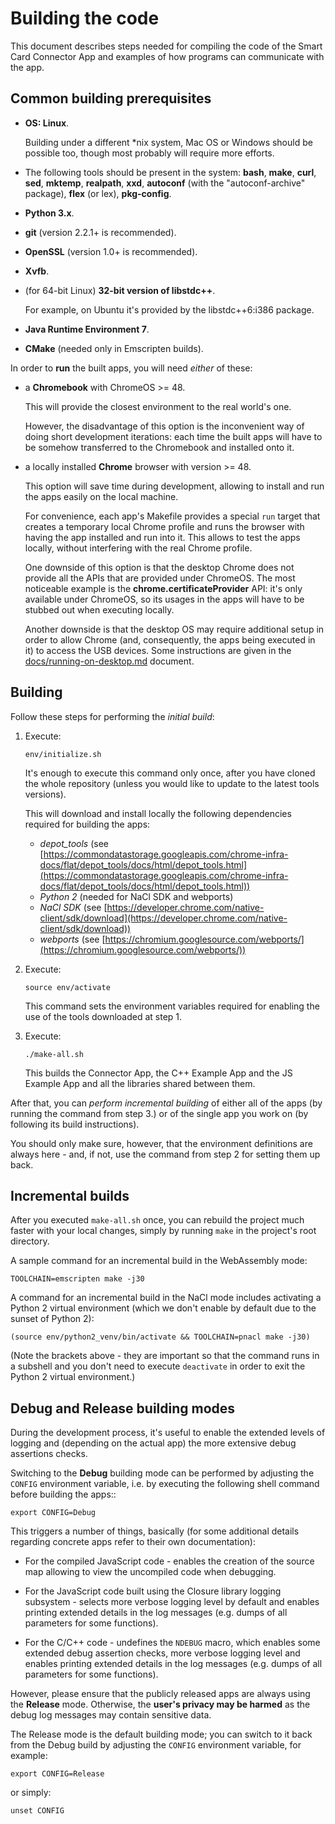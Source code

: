 # Building the code

This document describes steps needed for compiling the code of the Smart Card
Connector App and examples of how programs can communicate with the app.


## Common building prerequisites

* **OS: Linux**.

  Building under a different \*nix system, Mac OS or Windows should be possible
  too, though most probably will require more efforts.

* The following tools should be present in the system: **bash**, **make**,
  **curl**, **sed**, **mktemp**, **realpath**, **xxd**, **autoconf** (with the
  "autoconf-archive" package), **flex** (or lex), **pkg-config**.

* **Python 3.x**.

* **git** (version 2.2.1+ is recommended).

* **OpenSSL** (version 1.0+ is recommended).

* **Xvfb**.

* (for 64-bit Linux) **32-bit version of libstdc++**.

  For example, on Ubuntu it's provided by the libstdc++6:i386 package.

* **Java Runtime Environment 7**.

* **CMake** (needed only in Emscripten builds).

In order to **run** the built apps, you will need *either* of these:

* a **Chromebook** with ChromeOS >= 48.

  This will provide the closest environment to the real world's one.

  However, the disadvantage of this option is the inconvenient way of doing
  short development iterations: each time the built apps will have to be somehow
  transferred to the Chromebook and installed onto it.

* a locally installed **Chrome** browser with version >= 48.

  This option will save time during development, allowing to install and run the
  apps easily on the local machine.

  For convenience, each app's Makefile provides a special `run` target that
  creates a temporary local Chrome profile and runs the browser with having the
  app installed and run into it. This allows to test the apps locally, without
  interfering with the real Chrome profile.

  One downside of this option is that the desktop Chrome does not provide all
  the APIs that are provided under ChromeOS. The most noticeable example is the
  **chrome.certificateProvider** API: it's only available under ChromeOS, so
  its usages in the apps will have to be stubbed out when executing locally.

  Another downside is that the desktop OS may require additional setup in order
  to allow Chrome (and, consequently, the apps being executed in it) to access
  the USB devices. Some instructions are given in the
  [docs/running-on-desktop.md](running-on-desktop.md) document.


## Building

Follow these steps for performing the *initial build*:

1. Execute:

   ```shell
   env/initialize.sh
   ```

   It's enough to execute this command only once, after you have cloned the
   whole repository (unless you would like to update to the latest tools
   versions).

   This will download and install locally the following dependencies required
   for building the apps:

   * *depot_tools* (see
     [https://commondatastorage.googleapis.com/chrome-infra-docs/flat/depot_tools/docs/html/depot_tools.html](https://commondatastorage.googleapis.com/chrome-infra-docs/flat/depot_tools/docs/html/depot_tools.html))
   * *Python 2* (needed for NaCl SDK and webports)
   * *NaCl SDK* (see
     [https://developer.chrome.com/native-client/sdk/download](https://developer.chrome.com/native-client/sdk/download))
   * *webports* (see
     [https://chromium.googlesource.com/webports/](https://chromium.googlesource.com/webports/))

2. Execute:

   ```shell
   source env/activate
   ```

   This command sets the environment variables required for enabling the use of
   the tools downloaded at step 1.

3. Execute:

   ```shell
   ./make-all.sh
   ```

   This builds the Connector App, the C++ Example App and the JS Example App and
   all the libraries shared between them.

After that, you can *perform incremental building* of either all of the apps (by
running the command from step 3.) or of the single app you work on (by following
its build instructions).

You should only make sure, however, that the environment definitions are always
here - and, if not, use the command from step 2 for setting them up back.


## Incremental builds

After you executed `make-all.sh` once, you can rebuild the project much faster
with your local changes, simply by running `make` in the project's root
directory.

A sample command for an incremental build in the WebAssembly mode:

```shell
TOOLCHAIN=emscripten make -j30
```

A command for an incremental build in the NaCl mode includes activating a
Python 2 virtual environment (which we don't enable by default due to the sunset
of Python 2):

```shell
(source env/python2_venv/bin/activate && TOOLCHAIN=pnacl make -j30)
```

(Note the brackets above - they are important so that the command runs in a
subshell and you don't need to execute `deactivate` in order to exit the
Python 2 virtual environment.)


## Debug and Release building modes

During the development process, it's useful to enable the extended levels of
logging and (depending on the actual app) the more extensive debug assertions
checks.

Switching to the **Debug** building mode can be performed by adjusting the
`CONFIG` environment variable, i.e. by executing the following shell command
before building the apps::

```shell
export CONFIG=Debug
```

This triggers a number of things, basically (for some additional details
regarding concrete apps refer to their own documentation):

* For the compiled JavaScript code - enables the creation of the source map
  allowing to view the uncompiled code when debugging.

* For the JavaScript code built using the Closure library logging subsystem -
  selects more verbose logging level by default and enables printing extended
  details in the log messages (e.g. dumps of all parameters for some functions).

* For the C/C++ code - undefines the `NDEBUG` macro, which enables some extended
  debug assertion checks, more verbose logging level and enables printing
  extended details in the log messages (e.g. dumps of all parameters for some
  functions).

However, please ensure that the publicly released apps are always using the
**Release** mode. Otherwise, the **user's privacy may be harmed** as the debug
log messages may contain sensitive data.

The Release mode is the default building mode; you can switch to it back from
the Debug build by adjusting the `CONFIG` environment variable, for example:

```shell
export CONFIG=Release
```

or simply:

```shell
unset CONFIG
```
